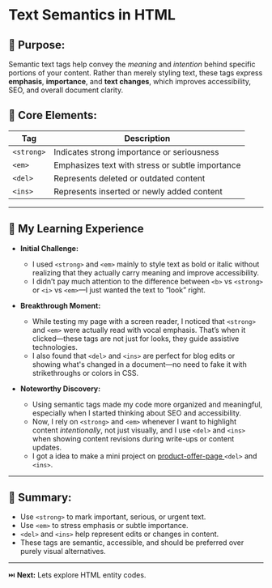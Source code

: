 # Text Semantics in HTML

## 🎯 Purpose:

Semantic text tags help convey the *meaning* and *intention* behind specific portions of your content. Rather than merely styling text, these tags express **emphasis**, **importance**, and **text changes**, which improves accessibility, SEO, and overall document clarity.

## 📌 Core Elements:

| **Tag**        | **Description**                                        |
| -------------- | ------------------------------------------------------ |
| `<strong>`     | Indicates strong importance or seriousness             |
| `<em>`         | Emphasizes text with stress or subtle importance       |
| `<del>`        | Represents deleted or outdated content                 |
| `<ins>`        | Represents inserted or newly added content             |

---

## 🚀 My Learning Experience

- **Initial Challenge:**

  - I used `<strong>` and `<em>` mainly to style text as bold or italic without realizing that they actually carry meaning and improve accessibility.
  - I didn’t pay much attention to the difference between `<b>` vs `<strong>` or `<i>` vs `<em>`—I just wanted the text to “look” right.

- **Breakthrough Moment:**

  - While testing my page with a screen reader, I noticed that `<strong>` and `<em>` were actually read with vocal emphasis. That’s when it clicked—these tags are not just for looks, they guide assistive technologies.
  - I also found that `<del>` and `<ins>` are perfect for blog edits or showing what's changed in a document—no need to fake it with strikethroughs or colors in CSS.

- **Noteworthy Discovery:**

  - Using semantic tags made my code more organized and meaningful, especially when I started thinking about SEO and accessibility.
  - Now, I rely on `<strong>` and `<em>` whenever I want to highlight content *intentionally*, not just visually, and I use `<del>` and `<ins>` when showing content revisions during write-ups or content updates. 
  - I got a idea to make a mini project on [product-offer-page ](https://github.com/jeffy-j1623/dev-portfolio/tree/main/mini-projects/product-offer-page) `<del>` and `<ins>`.

---

## 🔑 Summary:

- Use `<strong>` to mark important, serious, or urgent text.
- Use `<em>` to stress emphasis or subtle importance.
- `<del>` and `<ins>` help represent edits or changes in content.
- These tags are semantic, accessible, and should be preferred over purely visual alternatives.

---

⏭️ **Next:** Lets explore HTML entity codes.

